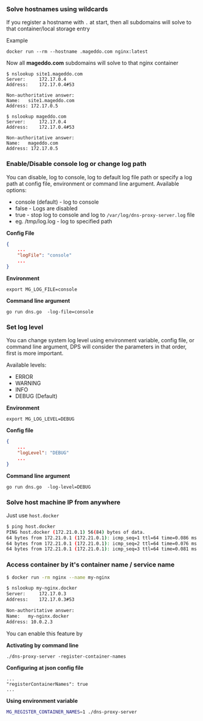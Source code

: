 ### Solve hostnames using wildcards

If you register a hostname with `.` at start, then all subdomains will solve to that container/local storage entry

Example

	docker run --rm --hostname .mageddo.com nginx:latest

Now all **mageddo.com** subdomains will solve to that nginx container

```
$ nslookup site1.mageddo.com
Server:		172.17.0.4
Address:	172.17.0.4#53

Non-authoritative answer:
Name:	site1.mageddo.com
Address: 172.17.0.5

$ nslookup mageddo.com
Server:		172.17.0.4
Address:	172.17.0.4#53

Non-authoritative answer:
Name:	mageddo.com
Address: 172.17.0.5

```

### Enable/Disable console log or change log path
You can disable, log to console, log to default log file path or specify a log path at config file, environment or command line argument. Available options:

* console (default) - log to console
* false - Logs are disabled
* true - stop log to console and log to `/var/log/dns-proxy-server.log` file
* <path> eg. /tmp/log.log - log to specified path

__Config File__
```json
{
	...
	"logFile": "console"
	...
}
```

__Environment__

	export MG_LOG_FILE=console

__Command line argument__

	go run dns.go  -log-file=console

### Set log level
You can change system log level using environment variable, config file, or command line argument, 
DPS will consider the parameters in that order, first is more important.
 
Available levels:

* ERROR
* WARNING
* INFO
* DEBUG (Default)

__Environment__

	export MG_LOG_LEVEL=DEBUG

__Config file__

```json
{
	...
	"logLevel": "DEBUG"
	...
}
```

__Command line argument__

	go run dns.go  -log-level=DEBUG


### Solve host machine IP from anywhere 

Just use `host.docker`

```bash
$ ping host.docker
PING host.docker (172.21.0.1) 56(84) bytes of data.
64 bytes from 172.21.0.1 (172.21.0.1): icmp_seq=1 ttl=64 time=0.086 ms
64 bytes from 172.21.0.1 (172.21.0.1): icmp_seq=2 ttl=64 time=0.076 ms
64 bytes from 172.21.0.1 (172.21.0.1): icmp_seq=3 ttl=64 time=0.081 ms
```

### Access container by it's container name / service name

```bash
$ docker run -rm nginx --name my-nginx
```

```bash
$ nslookup my-nginx.docker
Server:		172.17.0.3
Address:	172.17.0.3#53

Non-authoritative answer:
Name:	my-nginx.docker
Address: 10.0.2.3
```

You can enable this feature by 

__Activating by command line__

	./dns-proxy-server -register-container-names

__Configuring at json config file__

```
...
"registerContainerNames": true
...
```

__Using environment variable__

```bash
MG_REGISTER_CONTAINER_NAMES=1 ./dns-proxy-server
```
